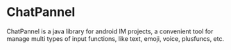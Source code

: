 # ChatPannel

ChatPannel is a java library for android IM projects, a convenient tool for manage multi types of input functions, like text, emoji, voice, plusfuncs, etc.
